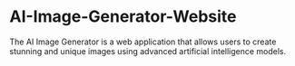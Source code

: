 # AI-Image-Generator-Website
The AI Image Generator is a web application that allows users to create stunning and unique images using advanced artificial intelligence models.
